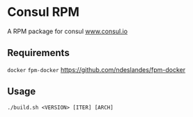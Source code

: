 # Consul RPM

A RPM package for consul
www.consul.io

## Requirements

`docker`
`fpm-docker` https://github.com/ndeslandes/fpm-docker

## Usage

`./build.sh <VERSION> [ITER] [ARCH]`
